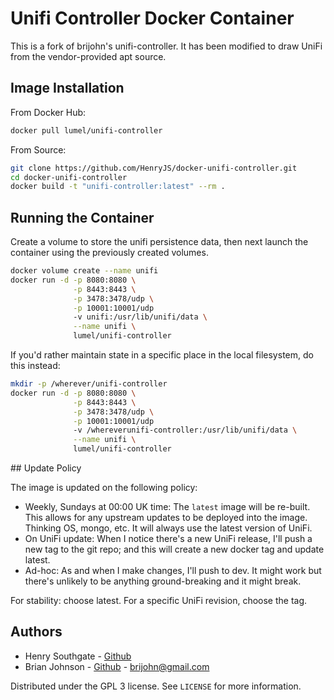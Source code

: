 # Unifi Controller Docker Container

This is a fork of brijohn's unifi-controller.  It has been modified to draw UniFi from the vendor-provided apt source.

## Image Installation

From Docker Hub:

```sh
docker pull lumel/unifi-controller
```
From Source:

```sh
git clone https://github.com/HenryJS/docker-unifi-controller.git
cd docker-unifi-controller
docker build -t "unifi-controller:latest" --rm .
```


## Running the Container

Create a volume to store the unifi persistence data, then next launch the container using the previously created volumes.

```sh
docker volume create --name unifi
docker run -d -p 8080:8080 \
              -p 8443:8443 \
			  -p 3478:3478/udp \
			  -p 10001:10001/udp
			  -v unifi:/usr/lib/unifi/data \
			  --name unifi \
			  lumel/unifi-controller
```

If you'd rather maintain state in a specific place in the local filesystem, do this instead:

```sh
mkdir -p /wherever/unifi-controller
docker run -d -p 8080:8080 \
              -p 8443:8443 \
			  -p 3478:3478/udp \
			  -p 10001:10001/udp
			  -v /whereverunifi-controller:/usr/lib/unifi/data \
			  --name unifi \
			  lumel/unifi-controller
```

## Update Policy

The image is updated on the following policy:

* Weekly, Sundays at 00:00 UK time: The `latest` image will be re-built.  This allows for any upstream updates to be deployed into the image.  Thinking OS, mongo, etc.  It will always use the latest version of UniFi.
* On UniFi update: When I notice there's a new UniFi release, I'll push a new tag to the git repo; and this will create a new docker tag and update latest.
* Ad-hoc: As and when I make changes, I'll push to dev.  It might work but there's unlikely to be anything ground-breaking and it might break.

For stability: choose latest.  For a specific UniFi revision, choose the tag.

## Authors
- Henry Southgate - [Github](https://github.com/HenryJS/)
- Brian Johnson - [Github](https://github.com/brijohn/) - brijohn@gmail.com

Distributed under the GPL 3 license. See ``LICENSE`` for more information.
